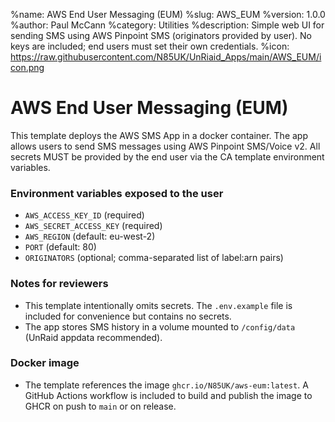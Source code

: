 %name: AWS End User Messaging (EUM)
%slug: AWS_EUM
%version: 1.0.0
%author: Paul McCann
%category: Utilities
%description: Simple web UI for sending SMS using AWS Pinpoint SMS (originators provided by user). No keys are included; end users must set their own credentials.
%icon: https://raw.githubusercontent.com/N85UK/UnRiaid_Apps/main/AWS_EUM/icon.png

# AWS End User Messaging (EUM)

This template deploys the AWS SMS App in a docker container. The app allows users to send SMS messages using AWS Pinpoint SMS/Voice v2. All secrets MUST be provided by the end user via the CA template environment variables.

### Environment variables exposed to the user
- `AWS_ACCESS_KEY_ID` (required)
- `AWS_SECRET_ACCESS_KEY` (required)
- `AWS_REGION` (default: eu-west-2)
- `PORT` (default: 80)
- `ORIGINATORS` (optional; comma-separated list of label:arn pairs)

### Notes for reviewers
- This template intentionally omits secrets. The `.env.example` file is included for convenience but contains no secrets.
- The app stores SMS history in a volume mounted to `/config/data` (UnRaid appdata recommended).

### Docker image
- The template references the image `ghcr.io/N85UK/aws-eum:latest`. A GitHub Actions workflow is included to build and publish the image to GHCR on push to `main` or on release.
